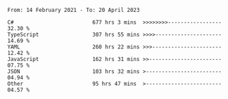 <!-- [![Top Langs](https://github-readme-stats.vercel.app/api/top-langs/?username=thititongumpun&layout=compact&langs_count=7&theme=prussian)](https://github.com/thititongumpun)
[![Anurag's GitHub stats](https://github-readme-stats.vercel.app/api?username=thititongumpun&hide=stars&show_icons=true&theme=prussian)](https://github.com/thititongumpun) -->

<!--START_SECTION:waka-->

```text
From: 14 February 2021 - To: 20 April 2023

C#                         677 hrs 3 mins  >>>>>>>>-----------------   32.30 %
TypeScript                 307 hrs 55 mins >>>>---------------------   14.69 %
YAML                       260 hrs 22 mins >>>----------------------   12.42 %
JavaScript                 162 hrs 31 mins >>-----------------------   07.75 %
JSON                       103 hrs 32 mins >------------------------   04.94 %
Other                      95 hrs 47 mins  >------------------------   04.57 %
```

<!--END_SECTION:waka-->
